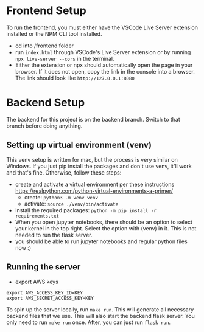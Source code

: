 # Frontend Setup
To run the frontend, you must either have the VSCode Live Server extension installed or the NPM CLI tool installed.
- cd into /frontend folder
- run `index.html` through VSCode's Live Server extension or by running `npx live-server --cors` in the terminal.
- Either the extension or npx should automatically open the page in your browser. If it does not open, copy the link in the console into a browser. The link should look like `http://127.0.0.1:8080`

# Backend Setup
The backend for this project is on the backend branch. Switch to that branch before doing anything.
## Setting up virtual environment (venv)
This venv setup is written for mac, but the process is very similar on Windows. If you just pip install the packages and don't use venv, it'll work and that's fine. Otherwise, follow these steps:
- create and activate a virtual environment per these instructions https://realpython.com/python-virtual-environments-a-primer/
  - create: `python3 -m venv venv`
  - activate: `source ./venv/bin/activate`
- install the required packages: `python -m pip install -r requirements.txt`
- When you open jupyter notebooks, there should be an option to select your kernel in the top right. Select the option with (venv) in it. This is not needed to run the flask server.
- you should be able to run jupyter notebooks and regular python files now :)

## Running the server
- export AWS keys
```
export AWS_ACCESS_KEY_ID=KEY
export AWS_SECRET_ACCESS_KEY=KEY
```

To spin up the server locally, run `make run`. This will generate all necessary backend files that we use. This will also start the backend flask server. You only need to run `make run` once. After, you can just run `flask run`.